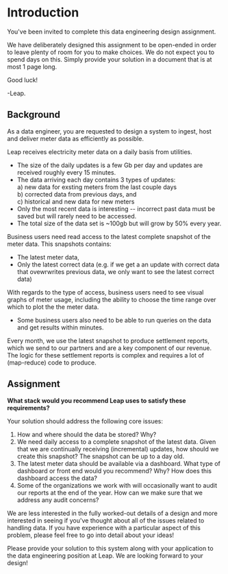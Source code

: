 # Introduction

You've been invited to complete this data engineering design assignment.

We have deliberately designed this assignment to be open-ended in order to leave plenty of room for you 
to make choices. We do not expect you to spend days on this.  Simply provide your solution in a document 
that is at most 1 page long.

Good luck!

-Leap.

## Background

As a data engineer, you are requested to design a system to ingest, host and deliver meter data as efficiently as possible. 

Leap receives electricity meter data on a daily basis from utilities.  
- The size of the daily updates is a few Gb per day and updates are received roughly every 15 minutes. 
- The data arriving each day contains 3 types of updates:     
  a) new data for exsting meters from the last couple days    
  b) corrected data from previous days, and     
  c) historical and new data for new meters
- Only the most recent data is interesting -- incorrect past data must be saved but will rarely need to be accessed. 
- The total size of the data set is ~100gb but will grow by 50% every year. 

Business users need read access to the latest complete snapshot of the meter data. This snapshots contains: 
- The latest meter data, 
- Only the latest correct data (e.g. if we get a an update with correct data that ovewrwrites previous data, we only want to see the latest correct data)

With regards to the type of access, business users need to see visual graphs of meter usage, including the ability to choose the time range over which to plot the the meter data.
- Some business users also need to be able to run queries on the data and get results within minutes. 

Every month, we use the latest snapshot to produce settlement reports, which we send to our partners and are a key component of our revenue. The logic for these settlement reports 
is complex and requires a lot of (map-reduce) code to produce. 

## Assignment

**What stack would you recommend Leap uses to satisfy these requirements?**

Your solution should address the following core issues:

1) How and where should the data be stored? Why? 
2) We need daily access to a complete snapshot of the latest data. Given that we are continually receiving (incremental) updates, how should we create this snapshot? The snapshot
can be up to a day old.
3) The latest meter data should be available via a dashboard. What type of dashboard or front end would you recommend? Why? How does this dashboard access the data? 
4) Some of the organizations we work with will occasionally want to audit our reports at the end of the year. How can we make sure that we address any audit concerns? 

We are less interested in the fully worked-out details of a design and more interested in seeing if you've thought about all of the issues related to handling data. If you have 
experience with a particular aspect of this problem, please feel free to go into detail about your ideas!

Please provide your solution to this system along with your application to the data engineering position at Leap. We are looking forward to your design!

